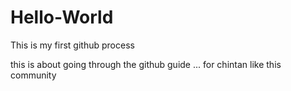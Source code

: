 # Hello-World
This is my first github process



this is about going through the github guide ... for chintan
like this community
